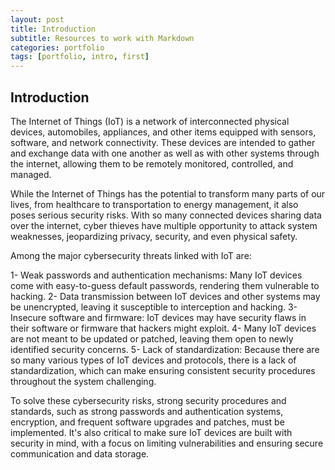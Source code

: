 ```yaml
---
layout: post
title: Introduction
subtitle: Resources to work with Markdown
categories: portfolio
tags: [portfolio, intro, first]
---
```


## Introduction

The Internet of Things (IoT) is a network of interconnected physical devices, automobiles, appliances, and other items equipped with sensors, software, and network connectivity. These devices are intended to gather and exchange data with one another as well as with other systems through the internet, allowing them to be remotely monitored, controlled, and managed.

While the Internet of Things has the potential to transform many parts of our lives, from healthcare to transportation to energy management, it also poses serious security risks. With so many connected devices sharing data over the internet, cyber thieves have multiple opportunity to attack system weaknesses, jeopardizing privacy, security, and even physical safety.

Among the major cybersecurity threats linked with IoT are:

1- Weak passwords and authentication mechanisms: Many IoT devices come with easy-to-guess default passwords, rendering them vulnerable to hacking.
2- Data transmission between IoT devices and other systems may be unencrypted, leaving it susceptible to interception and hacking.
3- Insecure software and firmware: IoT devices may have security flaws in their software or firmware that hackers might exploit.
4- Many IoT devices are not meant to be updated or patched, leaving them open to newly identified security concerns.
5- Lack of standardization: Because there are so many various types of IoT devices and protocols, there is a lack of standardization, which can make ensuring consistent security procedures throughout the system challenging.

To solve these cybersecurity risks, strong security procedures and standards, such as strong passwords and authentication systems, encryption, and frequent software upgrades and patches, must be implemented. It's also critical to make sure IoT devices are built with security in mind, with a focus on limiting vulnerabilities and ensuring secure communication and data storage.
